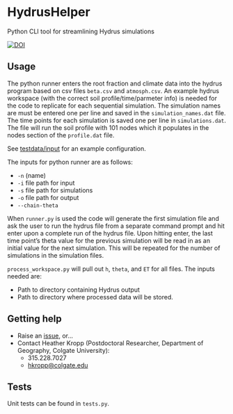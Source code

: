 # HydrusHelper
Python CLI tool for streamlining Hydrus simulations

[![DOI](https://zenodo.org/badge/5124/erickpeirson/HydrusHelper.svg)](https://zenodo.org/badge/latestdoi/5124/erickpeirson/HydrusHelper)

## Usage
The python runner enters the root fraction and climate data into the hydrus
program based on csv files ``beta.csv`` and ``atmosph.csv``. An example hydrus
workspace (with the correct soil profile/time/parmeter info) is needed for the
code to replicate for each sequential simulation. The simulation names are must
be entered one per line and saved in the ``simulation_names.dat`` file. The time
points for each simulation is saved one per line in ``simulations.dat``.
The file will run the soil profile with 101 nodes which it populates in the
nodes section of the ``profile.dat`` file.

See [testdata/input](testdata/input) for an example configuration.

The inputs for python runner are as follows:
* ``-n`` (name)
* ``-i`` file path for input
* ``-s`` file path for simulations
* ``-o`` file path for output
* ``--chain-theta``

When ``runner.py`` is used the code will generate the first simulation file and
ask the user to run the hydrus file from a separate command prompt and hit enter
upon a complete run of the hydrus file. Upon hitting enter, the last time
point’s theta value for the previous simulation will be read in as an initial
value for the next simulation. This will be repeated for the number of
simulations in the simulation files.

``process_workspace.py`` will pull out ``h``, ``theta``, and ``ET`` for all
files. The inputs needed are:

* Path to directory containing Hydrus output
* Path to directory where processed data will be stored.

## Getting help

* Raise an [issue](https://github.com/erickpeirson/HydrusHelper/issues), or...
* Contact Heather Kropp (Postdoctoral Researcher, Department of Geography, Colgate University):
  * 315.228.7027
  * hkropp@colgate.edu

## Tests

Unit tests can be found in ``tests.py``.

